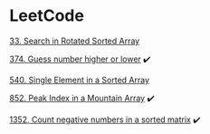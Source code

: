 # LeetCode

[33. Search in Rotated Sorted Array](SearchInARotatedSortedArray33)

[374. Guess number higher or lower](GuessNumberHigherOrLower374) :heavy_check_mark:

[540. Single Element in a Sorted Array](SingleElementInASortedArray540)

[852. Peak Index in a Mountain Array](PeakIndexInAMountainArray852) :heavy_check_mark:

[1352, Count negative numbers in a sorted matrix](CountNegativeNumbersInASortedMatrix1351) :heavy_check_mark:
